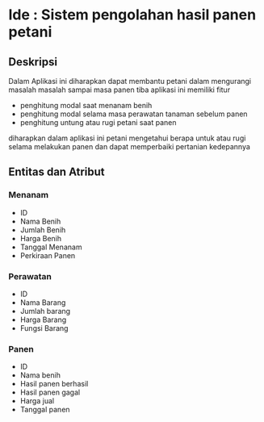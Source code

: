 # Ide : Sistem pengolahan hasil panen petani

## Deskripsi
Dalam Aplikasi ini diharapkan dapat membantu petani dalam mengurangi masalah masalah sampai masa panen tiba 
aplikasi ini memiliki fitur 
- penghitung modal saat menanam benih 
- penghitung modal selama masa perawatan tanaman sebelum panen 
- penghitung untung atau rugi petani saat panen

diharapkan dalam aplikasi ini petani mengetahui berapa untuk atau rugi selama melakukan panen dan dapat memperbaiki pertanian kedepannya

## Entitas dan Atribut

### Menanam
- ID
- Nama Benih
- Jumlah Benih
- Harga Benih
- Tanggal Menanam
- Perkiraan Panen

### Perawatan
- ID
- Nama Barang
- Jumlah barang
- Harga Barang
- Fungsi Barang

### Panen
- ID
- Nama benih
- Hasil panen berhasil
- Hasil panen gagal
- Harga jual
- Tanggal panen



